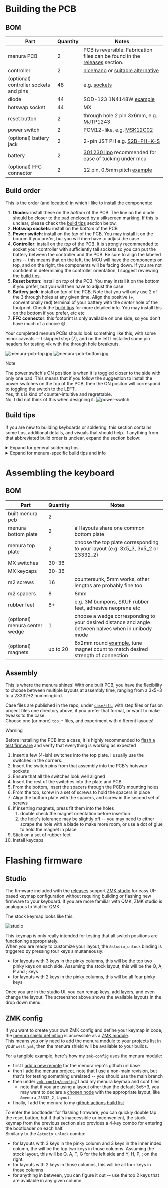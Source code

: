 # Building the PCB

## BOM

| Part                                   | Quantity | Notes                                                                                                                                              |
| -------------------------------------- | -------- | -------------------------------------------------------------------------------------------------------------------------------------------------- |
| menura PCB                             | 2        | PCB is reversible. Fabrication files can be found in the [releases](https://github.com/rmuraglia/menura-kb/releases) section.                      |
| controller                             | 2        | [nice!nano](https://nicekeyboards.com/nice-nano) or [suitable alternative](https://github.com/joric/nrfmicro/wiki/Alternatives#supermini-nrf52840) |
| (optional) controller sockets and pins | 48       | e.g. [sockets](https://github.com/joric/nrfmicro/wiki/Sockets)                                                                                     |
| diode                                  | 44       | SOD-123 1N4148W [example](https://www.lcsc.com/product-detail/Switching-Diode_GOODWORK-1N4148W_C909967.html)                                       |
| hotswap socket                         | 44       | MX                                                                                                                                                 |
| reset button                           | 2        | through hole 2 pin 3x6mm, e.g. [MJTP1243](https://www.digikey.com/en/products/detail/apem-inc/MJTP1243/1798039)                                    |
| power switch                           | 2        | PCM12-like, e.g. [MSK12C02](https://www.lcsc.com/product-detail/Toggle-Switches_SHOU-HAN-MSK12C02_C431540.html)                                    |
| (optional) battery jack                | 2        | 2-pin JST PH e.g. [S2B-PH-K-S](https://www.digikey.com/en/products/detail/jst-sales-america-inc./S2B-PH-K-S/926626)                                |
| battery                                | 2        | [301230 lipo](https://github.com/joric/nrfmicro/wiki/Batteries#301230) recommended for ease of tucking under mcu                                   |
| (optional) FFC connector               | 2        | 12 pin, 0.5mm pitch [example](https://www.lcsc.com/product-detail/FFC-FPC-Connectors_SHENZHEN-ATOM-TECH-FPC05012-09200_C479750.html)               |

## Build order

This is the order (and location) in which I like to install the components:

1. **Diodes**: install these on the *bottom* of the PCB. The line on the diode should be closer to the pad enclosed by a silkscreen marking. If this is unclear, please check the [build tips](#build-tips) section below.
2. **Hotswap sockets**: install on the *bottom* of the PCB
3. **Power switch**: install on the *top* of the PCB. You may install it on the bottom if you prefer, but you will then have to adjust the case
4. **Controller**: install on the *top* of the PCB. It is strongly recommended to socket your controller with sufficiently tall sockets so you can put the battery between the controller and the PCB. Be sure to align the labeled pins -- this means that on the left, the MCU will have the components on top, and on the right, the components will be facing down. If you are not confident in determining the controller orientation, I suggest reviewing the [build tips](#build-tips).
5. **Reset button**: install on *top* of the PCB. You may install it on the bottom if you prefer, but you will then have to adjust the case
6. **Battery jack**: install on *top* of the PCB. Note that you will only use 2 of the 3 through holes at any given time. Align the positive (+, conventionally red) terminal of your battery with the *center* hole of the footprint. Check the [build tips](#build-tips) for more detailed info. You may install this on the bottom if you prefer, etc etc
7. **FFC connector**: this footprint is only available on one side, so you don't have much of a choice 😅 

Your completed menura PCBs should look something like this, with some minor caveats -- I skipped step (7), and on the left I installed some pin headers for testing vik with the through hole breakouts.

![menura-pcb-top.jpg](img/menura-pcb-top.jpg)
![menura-pcb-bottom.jpg](img/menura-pcb-bottom.jpg)

> [!NOTE]
> The power switch's ON position is when it is toggled closer to the side with only one pad.
> This means that if you follow the suggestion to install the power switches on the top of the PCB, then the ON positon will correspond to toggling the switch to the LEFT.  
> Yes, this is kind of counter-intuitive and regrettable.  
> No, I did not think of this when designing it.
> ![power-switch](img/power-switch.jpg)

## Build tips

If you are new to building keyboards or soldering, this section contains some tips, additional details, and visuals that should help.
If anything from that abbreviated build order is unclear, expand the section below:

<details>

<summary> Expand for general soldering tips</summary>

### Soldering SMD (surface mount) components

Via the [Kimiko build guide from keycapsss](https://keycapsss.com/help/kimiko/buildguide_en):

![smd-soldering](img/smd-soldering.png)

Basically:

1. tin one pad (heat and apply a little solder)
2. place the component while heating that pre-tinned side
3. once satisfied with placement and alignment, solder the other side

For self-guiding parts, like hotswap sockets which have plastic housings that fit into holes on the PCB, pre-tinning one side is not as critical -- you can just place the component and solder it in place.

### Soldering THT (through hole) components

Again, via the [Kimiko build guide from keycapsss](https://keycapsss.com/help/kimiko/buildguide_en):

![tht-soldering](img/tht-soldering.png)

Basically:

1. place your component, and tape it in place if necessary
2. flip the board so you can access the pins poking through the plated holes
3. heat the pin **and** the hole
4. feed solder to the heated pin/hole, *not* directly to the iron -- this helps to make sure you adequately heated the part, to prevent a cold joint

### Socketing a controller

filterpaper's [guide to socketing microcontrollers](https://filterpaper.github.io/socket-mcu.html) is nice and to the point. In a nutshell:

1. Solder the sockets to the PCB
2. Cover the sockets with kapton tape
3. Insert pins by piercing through the tape
4. Solder the MCU (be **very** careful to verify the MCU orientation at this point). See the "MCU orientation" section in the next tip group if you are not sure how to determine this.
5. Remove the MCU, remove the tape, then re-place the MCU in the sockets

For step (1), a common challenge is making sure that the sockets are well aligned, vertically (i.e. pointing straight out of the hole, and not diagonally slanted).
While tape can help, it isn't always sufficient or reliable.  
I like to either use an extra set of sockets placed perpendicularly, or if you have one, an already-socketed MCU is great to force that vertical alignment:

![socket-helper](img/socket-helper.jpg)

### Drag soldering fine pitch components

I've never actually done this yet! Maybe soon I will have tips based on first hand experience, but my general understanding is:

1. Apply a flux to the pins
2. Apply a blob of solder to the first pin
3. Drag the blob across the pins
4. Clean up any bridges

</details>

<details>

<summary>Expand for menura-specific build tips and info</summary>

### Parts overview

Before getting started, here is a quick visual overview of the parts you should have ready to go:

![parts-overview](img/parts-overview.jpg)

###  Diode orientation

The side of the diode with the line corresponds to the pad enclosed by a box on the silkscreen

![diode-orientation](img/diode-orientation.jpg)

### Battery jack orientation

> [!WARNING]
> I assume that red on your battery corresponds to (+) based on common conventions, but this is not guaranteed.
> Before doing anything with your battery, you should [check the battery polarity with a multimeter](https://electronics.stackexchange.com/a/104377), and reverse the instructions below if necessary.

The 3-holed footprint for the 2-pin component is to provide flexiblity in battery jack orientation.
The red (+) wire of your battery will **always** go to the center hole, then you place the black (-) wire to whichever outer hole provides the most convenient orientation for you.  
For example, for my left and right sides, I orient the jack as follows:

![jst-left](img/jst-left.jpg)
![jst-right](img/jst-right.jpg)

### MCU orientation

To verify the MCU orientation, use the labeled pins like GND, RST and VCC as reference points, and ensure that they will be aligned between the MCU and PCB.
Adhering to this simple constraint will guarantee that you install it correctly, rather than trying to remember or interpret "face up", "components down" or some other phrase.

I always like to use the consecutive ground pins as my reference point.
Cross reference with the [nice!nano pinout diagram](https://nicekeyboards.com/docs/nice-nano/pinout-schematic/) to make sure you're reading the pin labels on your MCU correctly:

![mcu-correct-components-up](img/mcu-correct-components-up.jpg)
![mcu-correct-components-down](img/mcu-correct-components-down.jpg)
![mcu-incorrect-flipped](img/mcu-incorrect-flipped.jpg)
![mcu-incorrect-misaligned](img/mcu-incorrect-misaligned.jpg)

</details>

# Assembling the keyboard

## BOM

| Part                           | Quantity | Notes                                                                                                                           |
| ------------------------------ | -------- | ------------------------------------------------------------------------------------------------------------------------------- |
| built menura pcb               | 2        |                                                                                                                                 |
| menura bottom plate            | 2        | all layouts share one common bottom plate                                                                                       |
| menura top plate               | 2        | choose the top plate corresponding to your layout (e.g. 3x5_3, 3x5_2 or 23332_2)                                                |
| MX switches                    | 30-36    |                                                                                                                                 |
| MX keycaps                     | 30-36    |                                                                                                                                 |
| m2 screws                      | 16       | countersunk, 5mm works, other lengths are probably fine too                                                                     |
| m2 spacers                     | 8        | 8mm                                                                                                                             |
| rubber feet                    | 8+       | e.g. 3M bumpons, SKUF rubber feet, adhesive neoprene etc                                                                        |
| (optional) menura center wedge | 1        | choose a wedge corresponding to your desired distance and angle between halves when in unibody mode                             |
| (optional) magnets             | up to 20 | 8x2mm round [example](https://www.amazon.com/gp/product/B09BB1VT4J/), tune magnet count to match desired strength of connection |

## Assembly

This is where the menura shines!
With one built PCB, you have the flexibility to choose between multiple layouts at assembly time, ranging from a 3x5+3 to a 23332+2 hummingbird.

Case files are published in the repo, under [`case/stl`](https://github.com/rmuraglia/menura-kb/tree/main/case/stl), with step files or fusion project files one directory above, if you prefer that format, or want to make tweaks to the case.  
Choose one (or more) `top_*` files, and experiment with different layouts!

> [!WARNING]
> Before installing the PCB into a case, it is highly recommended to [flash a test firmware](#studio) and verify that everything is working as expected

1. Insert a few (4-ish) switches into the top plate. I usually use the switches in the corners.
2. Insert the switch pins from that assembly into the PCB's hotswap sockets
3. Ensure that all the switches look well aligned
4. Insert the rest of the switches into the plate and PCB
5. From the bottom, insert the spacers through the PCB's mounting holes
6. From the top, screw in a set of screws to hold the spacers in place
7. Align the bottom plate with the spacers, and screw in the second set of screws
8. If inserting magnets, press fit them into the holes
    1. double check the magnet orientation before insertion
    2. the hole's tolerance may be slightly off -- you may need to either scrape the hole with a blade to make more room, or use a dot of glue to hold the magnet in place
9. Stick on a set of rubber feet
10. Install keycaps

# Flashing firmware

## Studio

The firmware included with the [releases](https://github.com/rmuraglia/menura-kb/releases) support [ZMK studio](https://zmk.dev/docs/features/studio) for easy UI-based keymap configuration without requiring building or flashing new firmware to your keyboard.
If you are more familiar with QMK, ZMK studio is analogous to Vial for QMK.

The stock keymap looks like this:

![studio](img/studio.png)

This keymap is only really intended for testing that all switch positions are functioning appropriately.  
When you are ready to customize your layout, the `&studio_unlock` binding is triggered by pressing four keys simultaneously:

- for layouts with 3 keys in the pinky columns, this will be the top two pinky keys on each side. Assuming the stock layout, this will be the Q, A, P and ; keys
- for layouts with 2 keys in the pinky columns, this will be all four pinky keys

Once you are in the studio UI, you can remap keys, add layers, and even change the layout.
The screenshot above shows the available layouts in the drop down menu.

## ZMK config

If you want to create your own ZMK config and define your keymap in code, the [menura shield definition](https://github.com/rmuraglia/zmk-keyboards-menura) is accessible as a [ZMK module](https://zmk.dev/docs/features/modules).  
This means you only need to add the menura module to your projects list in your `west.yml`, then the menura shield will be available to your builds.

For a tangible example, here's how my `zmk-config` uses the menura module:

- first I [add a new remote](https://github.com/rmuraglia/zmk-config/blob/8d228a5c4ef68459f12914036d7ad219430e42fd/config/west.yml#L15-L16) for the menura repo's github url base
- then I [add the menura project](https://github.com/rmuraglia/zmk-config/blob/8d228a5c4ef68459f12914036d7ad219430e42fd/config/west.yml#L35-L37). note that I use a non-main revision, but that's for testing something unrelated -- you should use the main branch
- then under [`zmk-config/config/`](https://github.com/rmuraglia/zmk-config/tree/8d228a5c4ef68459f12914036d7ad219430e42fd/config) I add my menura keymap and conf files
    - note that if you are using a layout other than the default 3x5+3, you may want to declare a [chosen node](https://github.com/rmuraglia/zmk-keyboards-menura/blob/main/boards/shields/menura/menura.dtsi#L146-L149) with the appropriate layout, like `&menura_23332_2_layout`.
- finally, I add the menura to my [github actions build list](https://github.com/rmuraglia/zmk-config/blob/8d228a5c4ef68459f12914036d7ad219430e42fd/build.yaml#L31-L34)

To enter the bootloader for flashing firmware, you can quickly double tap the reset button, but if that's inaccessible or inconvenient, the stock keymap from the previous section also provides a 4-key combo for entering the bootloader on each half.  
Similarly to the `&studio_unlock` combo:

- for layouts with 3 keys in the pinky column and 3 keys in the inner index column, the will be the top two keys in those columns. Assuming the stock layout, this will be Q, A, T, G for the left side and Y, H, P, ; on the right.
- for layouts with 2 keys in those columns, this will be all four keys in those columns
- for anything in between, you can figure it out -- use the top 2 keys that are available in any given column

